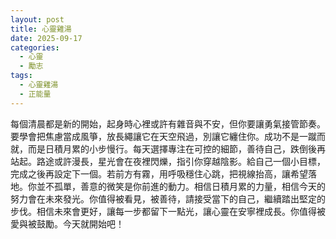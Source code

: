 ```yaml
---
layout: post
title: 心靈雞湯
date: 2025-09-17
categories:
  - 心靈
  - 勵志
tags:
  - 心靈雞湯
  - 正能量
---
```


每個清晨都是新的開始，起身時心裡或許有雜音與不安，但你要讓勇氣接管節奏。要學會把焦慮當成風箏，放長繩讓它在天空飛過，別讓它纏住你。成功不是一蹴而就，而是日積月累的小步慢行。每天選擇專注在可控的細節，善待自己，跌倒後再站起。路途或許漫長，星光會在夜裡閃爍，指引你穿越陰影。給自己一個小目標，完成之後再設定下一個。若前方有霧，用呼吸穩住心跳，把視線抬高，讓希望落地。你並不孤單，善意的微笑是你前進的動力。相信日積月累的力量，相信今天的努力會在未來發光。你值得被看見，被善待，請接受當下的自己，繼續踏出堅定的步伐。相信未來會更好，讓每一步都留下一點光，讓心靈在安寧裡成長。你值得被愛與被鼓勵。今天就開始吧！
